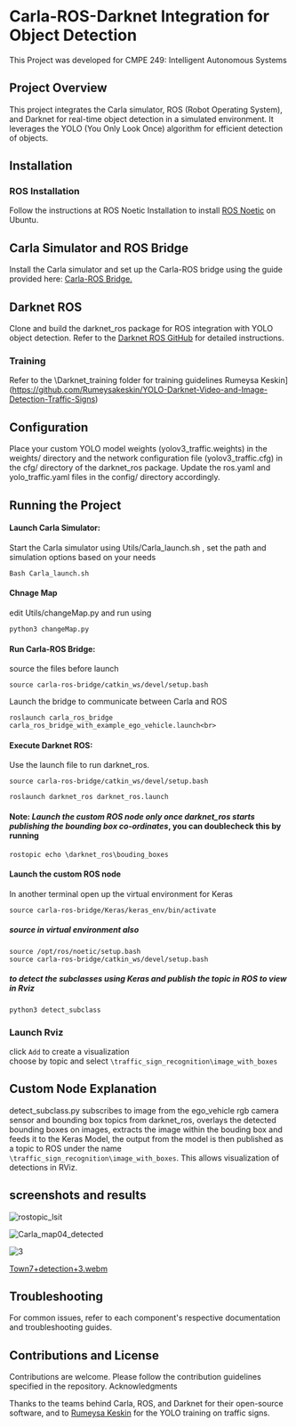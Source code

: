 # Carla-ROS-Darknet Integration for Object Detection

This Project was developed for CMPE 249: Intelligent Autonomous Systems 

## Project Overview

This project integrates the Carla simulator, ROS (Robot Operating System), and Darknet for real-time object detection in a simulated environment. It leverages the YOLO (You Only Look Once) algorithm for efficient detection of objects.

## Installation
### ROS Installation

Follow the instructions at ROS Noetic Installation to install [ROS Noetic](http://wiki.ros.org/noetic/Installation/Ubuntu) on Ubuntu.

## Carla Simulator and ROS Bridge

Install the Carla simulator and set up the Carla-ROS bridge using the guide provided here: [Carla-ROS Bridge.](https://carla.readthedocs.io/projects/ros-bridge/en/latest/)

## Darknet ROS

Clone and build the darknet_ros package for ROS integration with YOLO object detection. Refer to the [Darknet ROS GitHub](https://github.com/leggedrobotics/darknet_ros) for detailed instructions.

### Training
Refer to the \Darknet_training folder for training guidelines
Rumeysa Keskin](https://github.com/Rumeysakeskin/YOLO-Darknet-Video-and-Image-Detection-Traffic-Signs)


## Configuration

Place your custom YOLO model weights (yolov3_traffic.weights) in the weights/ directory and the network configuration file (yolov3_traffic.cfg) in the cfg/ directory of the darknet_ros package. Update the ros.yaml and yolo_traffic.yaml files in the config/ directory accordingly.

## Running the Project

#### Launch Carla Simulator: 
Start the Carla simulator using Utils/Carla_launch.sh , set the path and simulation options based on your needs<br>
```
Bash Carla_launch.sh
```

#### Chnage Map
edit Utils/changeMap.py and run using<br> 
```
python3 changeMap.py
```

#### Run Carla-ROS Bridge:<br>
 source the files before launch
```
source carla-ros-bridge/catkin_ws/devel/setup.bash 
```
 Launch the bridge to communicate between Carla and ROS
```
roslaunch carla_ros_bridge carla_ros_bridge_with_example_ego_vehicle.launch<br>
```
#### Execute Darknet ROS: 
Use the launch file to run darknet_ros.<br>
```
source carla-ros-bridge/catkin_ws/devel/setup.bash 
```
```
roslaunch darknet_ros darknet_ros.launch
```
#### Note: ***Launch the custom ROS node only once darknet_ros starts publishing the bounding box co-ordinates***, you can doublecheck this by running 
```
rostopic echo \darknet_ros\bouding_boxes
```

#### Launch the custom ROS node
In another terminal open up the virtual environment for Keras
```
source carla-ros-bridge/Keras/keras_env/bin/activate
```
##### source in virtual environment also
```
source /opt/ros/noetic/setup.bash
source carla-ros-bridge/catkin_ws/devel/setup.bash 
```
#####  to detect the subclasses using Keras and publish the topic in ROS to view in Rviz
```
python3 detect_subclass
```

### Launch Rviz
click `Add` to create a visualization<br>
choose by topic and select `\traffic_sign_recognition\image_with_boxes`


## Custom Node Explanation

detect_subclass.py subscribes to image from the ego_vehicle rgb camera sensor and bounding box topics from darknet_ros, overlays the detected bounding boxes on images, extracts the image within the bouding box and feeds it to the Keras Model, the output from the model is then published as a topic to ROS under the name `\traffic_sign_recognition\image_with_boxes`. This allows visualization of detections in RViz.

## screenshots and results


![rostopic_lsit](https://github.com/KJhari/carla-ros-bridge/assets/44090664/20594837-8d99-42c8-a529-f406425e895f)

![Carla_map04_detected](https://github.com/KJhari/carla-ros-bridge/assets/44090664/f69b9b8c-2b1b-4fe4-a6f3-269a413afa82)

![3](https://github.com/KJhari/carla-ros-bridge/assets/44090664/8aaa3ec7-0406-425e-b214-8ffa8aca1eea)

[Town7+detection+3.webm](https://github.com/KJhari/carla-ros-bridge/assets/44090664/2d445b7a-cce0-4d10-b3e3-2e658a616b53)

## Troubleshooting

For common issues, refer to each component's respective documentation and troubleshooting guides.

## Contributions and License

Contributions are welcome. Please follow the contribution guidelines specified in the repository.
Acknowledgments

Thanks to the teams behind Carla, ROS, and Darknet for their open-source software, and to [Rumeysa Keskin](https://github.com/Rumeysakeskin/YOLO-Darknet-Video-and-Image-Detection-Traffic-Signs) for the YOLO training on traffic signs.

